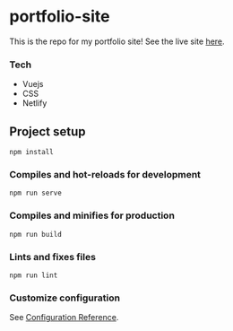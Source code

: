 # portfolio-site

This is the repo for my portfolio site! See the live site [here](https://nickcosmo.com).

### Tech

-   Vuejs
-   CSS
-   Netlify

## Project setup

```
npm install
```

### Compiles and hot-reloads for development

```
npm run serve
```

### Compiles and minifies for production

```
npm run build
```

### Lints and fixes files

```
npm run lint
```

### Customize configuration

See [Configuration Reference](https://cli.vuejs.org/config/).
